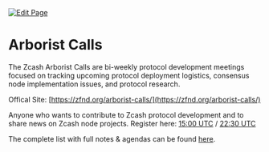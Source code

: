 <a href="https://github.com/Zechub/zechub/edit/main/site/Zcash_Community/Arborist_Calls.md" target="_blank">
  <img src="https://img.shields.io/badge/Edit-blue" alt="Edit Page"/>
</a>

# Arborist Calls

[](https://substackcdn.com/image/fetch/f_auto,q_auto:good,fl_progressive:steep/https%3A%2F%2Fsubstack-post-media.s3.amazonaws.com%2Fpublic%2Fimages%2F0d708fde-0a74-440d-8cf0-e782d984415d_831x468.webp)

The Zcash Arborist Calls are bi-weekly protocol development meetings focused on tracking upcoming protocol deployment logistics, consensus node implementation issues, and protocol research.

Offical Site: [https://zfnd.org/arborist-calls/](https://zfnd.org/arborist-calls/)

Anyone who wants to contribute to Zcash protocol development and to share news on Zcash node projects. Register here: [15:00 UTC](https://us06web.zoom.us/webinar/register/WN_Vk7WMz9sRkiIr_hqH_x3LA) / [22:30 UTC](https://us06web.zoom.us/webinar/register/WN_z0k1ipsnRkS4-DGqDhULdA)

The complete list with full notes & agendas can be found [here](https://github.com/ZcashCommunityGrants/arboretum-notes). 

